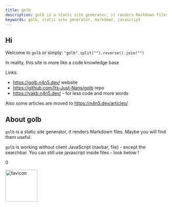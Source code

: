 ```yaml
---
title: golb
description: golb is a static site generator, it renders Markdown files. Maybe you will find them useful.
keywords: golb, static site generator, markdown, javascript
---
```


## Hi

Welcome to `golb` or simply: `"golb".split("").reverse().join("")`

In reality, this site is more like a code knowledge base

Links:

- <https://golb.n4n5.dev/> website
- <https://github.com/Its-Just-Nans/golb> repo
- <https://yakb.n4n5.dev/> - for less code and more words

Also some articles are moved to <https://n4n5.dev/articles/>

## About golb

`golb` is a static site generator, it renders Markdown files. Maybe you will find them useful.

`golb` is working without client JavaScript (navbar, file) - except the searchbar. You can still use javascript inside files - look below !

<p id="a">0</p>
<script>
    let a = 1;
    setInterval(() => {
        document.getElementById("a").innerHTML = a;
        a++;
    }, 1000);
</script>

<img src="favicon.png" alt="favicon" width="100" height="100" />
